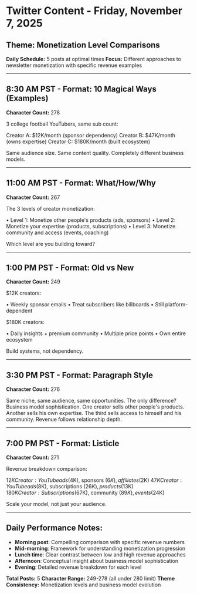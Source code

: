 # Twitter Content - Friday, November 7, 2025
## Theme: Monetization Level Comparisons

**Daily Schedule:** 5 posts at optimal times
**Focus:** Different approaches to newsletter monetization with specific revenue examples

---

## 8:30 AM PST - Format: 10 Magical Ways (Examples)
**Character Count:** 278

3 college football YouTubers, same sub count:

Creator A: $12K/month (sponsor dependency)
Creator B: $47K/month (owns expertise)
Creator C: $180K/month (built ecosystem)

Same audience size. Same content quality. Completely different business models.

---

## 11:00 AM PST - Format: What/How/Why
**Character Count:** 267

The 3 levels of creator monetization:

• Level 1: Monetize other people's products (ads, sponsors)
• Level 2: Monetize your expertise (products, subscriptions)
• Level 3: Monetize community and access (events, coaching)

Which level are you building toward?

---

## 1:00 PM PST - Format: Old vs New
**Character Count:** 249

$12K creators:

• Weekly sponsor emails
• Treat subscribers like billboards
• Still platform-dependent

$180K creators:

• Daily insights + premium community
• Multiple price points
• Own entire ecosystem

Build systems, not dependency.

---

## 3:30 PM PST - Format: Paragraph Style
**Character Count:** 276

Same niche, same audience, same opportunities. The only difference? Business model sophistication. One creator sells other people's products. Another sells his own expertise. The third sells access to himself and his community. Revenue follows relationship depth.

---

## 7:00 PM PST - Format: Listicle
**Character Count:** 271

Revenue breakdown comparison:

$12K Creator: YouTube ads ($4K), sponsors ($6K), affiliates ($2K)
$47K Creator: YouTube ads ($8K), subscriptions ($26K), products ($13K)  
$180K Creator: Subscriptions ($67K), community ($89K), events ($24K)

Scale your model, not just your audience.

---

## Daily Performance Notes:
- **Morning post**: Compelling comparison with specific revenue numbers
- **Mid-morning**: Framework for understanding monetization progression
- **Lunch time**: Clear contrast between low and high revenue approaches
- **Afternoon**: Conceptual insight about business model sophistication
- **Evening**: Detailed revenue breakdown for each level

**Total Posts:** 5
**Character Range:** 249-278 (all under 280 limit)
**Theme Consistency:** Monetization levels and business model evolution